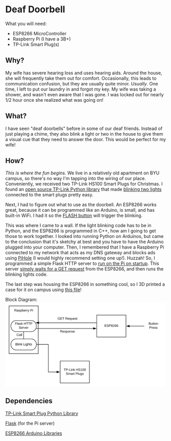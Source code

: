 # Deaf Doorbell
What you will need:
* ESP8266 MicroController
* Raspberry Pi (I have a 3B+)
* TP-Link Smart Plug(s)

## Why?
My wife has severe hearing loss and uses hearing aids. Around the house, she will frequently take them out for comfort. Occasionally, this leads to communication confusion, but they are usually quite minor. *Usually*. One time, I left to put our laundry in and forgot my key. My wife was taking a shower, and wasn't even aware that I was gone. I was locked out for nearly 1/2 hour once she realized what was going on!

## What?
I have seen "deaf doorbells" before in some of our deaf friends. Instead of just playing a chime, they also blink a light or two in the house to give them a visual cue that they need to answer the door. This would be perfect for my wife!

## How?
*This is where the fun begins.* We live in a relatively old apartment on BYU campus, so there's no way I'm tapping into the wiring of our place. Conveniently, we received two TP-Link HS100 Smart Plugs for Christmas. I found an [open source TP-Link Python library](https://github.com/vrachieru/tplink-smartplug-api) that made [blinking two lights](https://github.com/nufsty2/DeafDoorbell/blob/master/src_raspberryPi/blink.py) connected to the smart plugs pretty easy.

Next, I had to figure out what to use as the doorbell. An ESP8266 works great, because it can be programmed like an Arduino, is small, and has built-in WiFi. I had it so the [FLASH button](https://github.com/nufsty2/DeafDoorbell/blob/master/src_ESP8266/doorbell/doorbell.ino) will trigger the blinking.

This was where I came to a wall. If the light blinking code has to be in Python, and the ESP8266 is programmed in C++, how am I going to get those to work together. I looked into running Python on Arduinos, but came to the conclusion that it's sketchy at best and you have to have the Arduino plugged into your computer. Then, I remembered that I have a Raspberry Pi connected to my network that acts as my DNS gateway and blocks ads using [PiHole](https://pi-hole.net/) (I would highly recommend setting one up!). Huzzah! So, I programmed a simple Flask HTTP server to [run on the Pi on startup](https://github.com/nufsty2/DeafDoorbell/blob/master/src_raspberryPi/start_server.sh). This server [simply waits for a GET request](https://github.com/nufsty2/DeafDoorbell/blob/master/src_raspberryPi/pi_server.py) from the ESP8266, and then runs the blinking lights code.

The last step was housing the ESP8266 in something cool, so I 3D printed a case for it on campus using [this file](https://www.thingiverse.com/thing:2786523)!

Block Diagram:
![Block Diagram](https://github.com/nufsty2/DeafDoorbell/blob/master/Demos/Deaf%20Doorbell.svg)

## Dependencies
[TP-Link Smart Plug Python Library](https://github.com/vrachieru/tplink-smartplug-api)

[Flask](https://pypi.org/project/Flask/) (for the Pi server)

[ESP8266 Arduino Libraries](https://github.com/esp8266/Arduino)
